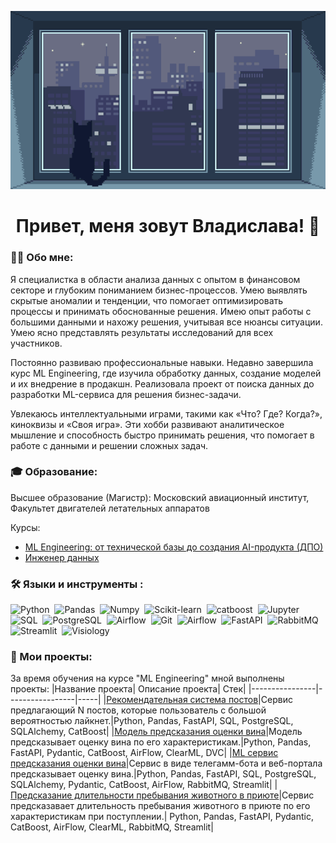 <div align="center">
  
![Header](https://github.com/Slavushkoy/Slavushkoy/blob/main/tumblr.gif)

# Привет, меня зовут Владислава! 👋

</div>

### :man_technologist: Обо мне:

Я специалистка в области анализа данных с опытом в финансовом секторе и глубоким пониманием бизнес-процессов. Умею выявлять скрытые аномалии и тенденции, что помогает оптимизировать процессы и принимать обоснованные решения. Имею опыт работы с большими данными и нахожу решения, учитывая все нюансы ситуации. Умею ясно представлять результаты исследований для всех участников.

Постоянно развиваю профессиональные навыки. Недавно завершила курс ML Engineering, где изучила обработку данных, создание моделей и их внедрение в продакшн. Реализовала проект от поиска данных до разработки ML-сервиса для решения бизнес-задачи.

Увлекаюсь интеллектуальными играми, такими как «Что? Где? Когда?», киноквизы и «Своя игра». Эти хобби развивают аналитическое мышление и способность быстро принимать решения, что помогает в работе с данными и решении сложных задач.

### :mortar_board: Образование:

Высшее образование (Магистр): Московский авиационный институт, Факультет двигателей летательных аппаратов

Курсы:
- [ML Engineering: от технической базы до создания AI-продукта (ДПО)](https://lab.karpov.courses/certificate/b9569bb7-09aa-4ba8-ae6b-5396b4fd8486/)
- [Инженер данных](https://lab.karpov.courses/certificate/fbcd6818-0e93-4df6-8724-183561608031/)

### :hammer_and_wrench: Языки и инструменты :
<div>
  <img src="https://img.shields.io/badge/python-white?logo=python&logoColor=blue&style=for-the-badge" title="Python" alt="Python" height="40"/>&nbsp;
  <img src="https://img.shields.io/badge/python-white?logo=python&logoColor=blue&style=for-the-badge" title="Pandas" alt="Pandas" height="40"/>&nbsp;
  <img src="https://img.shields.io/badge/pandas-white?logo=pandas&logoColor=blue&style=for-the-badge" title="Numpy" alt="Numpy" height="40"/>&nbsp;
  <img src="https://img.shields.io/badge/scikitlearn-white?logo=scikit-learn&logoColor=blue&style=for-the-badge" title="Scikit-learn" alt="Scikit-learn" height="40"/>&nbsp;
  <img src="https://img.shields.io/badge/catboost-white?logo=catboost&logoColor=blue&style=for-the-badge" title="catboost" alt="catboost" height="40"/>&nbsp;
  <img src="https://img.shields.io/badge/Jupyter_notebook-white?logo=Jupyter&style=for-the-badge" title="Jupyter" alt="Jupyter" height="40"/>&nbsp;
  <img src="https://img.shields.io/badge/SQL-white?logo=SQL&s&style=for-the-badge" title="SQL" alt="SQL" height="40"/>&nbsp;
  <img src="https://img.shields.io/badge/PostgreSQL-white?logo=PostgreSQL&s&style=for-the-badge" title="PostgreSQL" alt="PostgreSQL" height="40"/>&nbsp;
  <img src="https://img.shields.io/badge/Tableau-white?logo=Tableau&s&logoColor=yellow&style=for-the-badge" title="Airflow" alt="Airflow" height="40"/>&nbsp;
  <img src="https://img.shields.io/badge/git-white?logo=git&logoColor=black&style=for-the-badge" title="Git" alt="Git" height="40"/>&nbsp;
  <img src="https://img.shields.io/badge/Airflow-white?logo=Airflow&style=for-the-badge" title="Airflow" alt="Airflow" height="40"/>&nbsp;
  <img src="https://img.shields.io/badge/FastAPI-white?logo=FastAPI&style=for-the-badge" title="FastAPI" alt="FastAPI" height="40"/>&nbsp;
  <img src="https://img.shields.io/badge/RabbitMQ-white?logo=RabbitMQ&style=for-the-badge" title="RabbitMQ" alt="RabbitMQ" height="40"/>&nbsp;
  <img src="https://img.shields.io/badge/Streamlit-white?logo=Streamlit&style=for-the-badge" title="Streamlit" alt="Streamlit" height="40"/>&nbsp;
  <img src="https://img.shields.io/badge/Visiology-white?logo=Visiology&style=for-the-badge" title="Visiology" alt="Visiology" height="40"/>&nbsp;
</div>

### :book: Мои проекты:

За время обучения на курсе "ML Engineering" мной выполнены проекты:
|Название проекта| Описание проекта| Стек|
|----------------|-----------------|-----|
|[Рекомендательная система постов](https://github.com/Slavushkoy/recommend_post)|Cервис предлагающий N постов, которые пользователь с большой вероятностью лайкнет.|Python, Pandas, FastAPI, SQL, PostgreSQL, SQLAlchemy, CatBoost|
|[Модель предсказания оценки вина](https://github.com/Slavushkoy/wine_quality_mlops)|Модель предсказывает оценку вина по его характеристикам.|Python, Pandas, FastAPI, Pydantic, CatBoost, AirFlow, ClearML, DVC|
|[ML cервис предсказания оценки вина](https://github.com/Slavushkoy/wine_quality_ml_service)|Сервис в виде телегамм-бота и веб-портала предсказывает оценку вина.|Python, Pandas, FastAPI, SQL, PostgreSQL, SQLAlchemy, Pydantic, CatBoost, AirFlow, RabbitMQ, Streamlit|
|[Предсказание длительности пребывания животного в приюте](https://github.com/Slavushkoy/MFDP)|Cервис предсказавает длительность пребывания животного в приюте по его характеристикам при поступлении.| Python, Pandas, FastAPI, Pydantic, CatBoost, AirFlow, ClearML, RabbitMQ, Streamlit|

